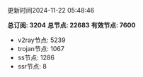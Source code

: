 更新时间2024-11-22 05:48:46

**总订阅: 3204**
**总节点: 22683**
**有效节点: 7600**
- v2ray节点: 5239
- trojan节点: 1067
- ss节点: 1286
- ssr节点: 8
